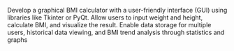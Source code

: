 Develop a graphical BMI calculator with a user-friendly interface (GUI) using
libraries like Tkinter or PyQt. Allow users to input weight and height, calculate BMI, and
visualize the result. Enable data storage for multiple users, historical data viewing, and BMI
trend analysis through statistics and graphs
